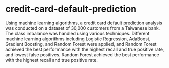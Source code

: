 # credit-card-default-prediction

Using machine learning algorithms, a credit card default prediction analysis was conducted on a dataset of 30,000 customers from a Taiwanese bank. The class imbalance was handled using various techniques. Different machine learning algorithms including Logistic Regression, AdaBoost, Gradient Boosting, and Random Forest were applied, and Random Forest achieved the best performance with the highest recall and true positive rate, and lowest false positives. Random Forest achieved the best performance with the highest recall and true positive rate.
